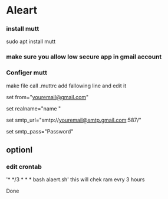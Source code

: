 # Aleart
### install mutt 
sudo apt install mutt 
### make sure you allow low secure app in gmail account 
### Configer mutt 
make file call .muttrc 
add fallowing line and edit it 


set from="youremail@gmail.com" 

set realname="name "

set smtp_url="smtp://youremail@smtp.gmail.com:587/"

set smtp_pass="Password"


## optionl 
### edit crontab
  '* */3 * * * bash alaert.sh'
this will chek ram evry 3 hours 

Done
